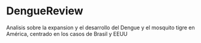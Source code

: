 # DengueReview
Analisis sobre la expansion y el desarrollo del Dengue y el mosquito tigre en América, centrado en los casos de Brasil y EEUU
